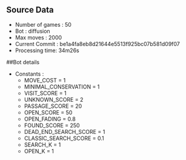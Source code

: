 ## Source Data
* Number of games : 50
* Bot : diffusion
* Max moves : 2000
* Current Commit : be1a4fa8eb8d21644e5513f925bc07b581d09f07
* Processing time: 34m26s

##Bot details
* Constants :
    * MOVE_COST = 1
    * MINIMAL_CONSERVATION = 1
    * VISIT_SCORE = 1
    * UNKNOWN_SCORE = 2
    * PASSAGE_SCORE = 20
    * OPEN_SCORE = 50
    * OPEN_FADING = 0.8
    * FOUND_SCORE = 250
    * DEAD_END_SEARCH_SCORE = 1
    * CLASSIC_SEARCH_SCORE = 0.1
    * SEARCH_K = 1
    * OPEN_K = 1
